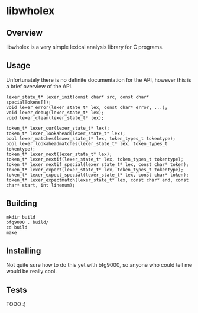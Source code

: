 # libwholex

## Overview
libwholex is a very simple lexical analysis library for C programs.

## Usage
Unfortunately there is no definite documentation for the API, however this is a brief overview of the API.

    lexer_state_t* lexer_init(const char* src, const char* specialTokens[]);
    void lexer_error(lexer_state_t* lex, const char* error, ...);
    void lexer_debug(lexer_state_t* lex);
    void lexer_clean(lexer_state_t* lex);

    token_t* lexer_cur(lexer_state_t* lex);
    token_t* lexer_lookahead(lexer_state_t* lex);
    bool lexer_matches(lexer_state_t* lex, token_types_t tokentype);
    bool lexer_lookaheadmatches(lexer_state_t* lex, token_types_t tokentype);
    token_t* lexer_next(lexer_state_t* lex);
    token_t* lexer_nextif(lexer_state_t* lex, token_types_t tokentype);
    token_t* lexer_nextif_special(lexer_state_t* lex, const char* token);
    token_t* lexer_expect(lexer_state_t* lex, token_types_t tokentype);
    token_t* lexer_expect_special(lexer_state_t* lex, const char* token);
    token_t* lexer_expectmatch(lexer_state_t* lex, const char* end, const char* start, int linenum);

## Building
    mkdir build
    bfg9000 . build/
    cd build
    make

## Installing
Not quite sure how to do this yet with bfg9000, so anyone who could tell me would be really cool.

## Tests
TODO :)

